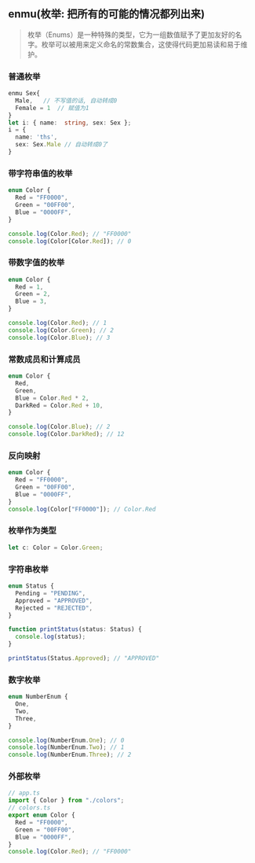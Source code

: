 ## enmu(枚举: 把所有的可能的情况都列出来)

> 枚举（Enums）是一种特殊的类型，它为一组数值赋予了更加友好的名字。枚举可以被用来定义命名的常数集合，这使得代码更加易读和易于维护。

### 普通枚举

```ts
enmu Sex{
  Male,   // 不写值的话, 自动转成0
  Female = 1  // 赋值为1
}
let i: { name:  string, sex: Sex };
i = {
  name: 'ths',
  sex: Sex.Male // 自动转成0了
}
```

### 带字符串值的枚举

```ts
enum Color {
  Red = "FF0000",
  Green = "00FF00",
  Blue = "0000FF",
}

console.log(Color.Red); // "FF0000"
console.log(Color[Color.Red]); // 0
```

### 带数字值的枚举

```ts
enum Color {
  Red = 1,
  Green = 2,
  Blue = 3,
}

console.log(Color.Red); // 1
console.log(Color.Green); // 2
console.log(Color.Blue); // 3
```

### 常数成员和计算成员

```ts
enum Color {
  Red,
  Green,
  Blue = Color.Red * 2,
  DarkRed = Color.Red + 10,
}

console.log(Color.Blue); // 2
console.log(Color.DarkRed); // 12
```

### 反向映射

```ts
enum Color {
  Red = "FF0000",
  Green = "00FF00",
  Blue = "0000FF",
}
console.log(Color["FF0000"]); // Color.Red
```

### 枚举作为类型

```ts
let c: Color = Color.Green;
```

### 字符串枚举

```ts
enum Status {
  Pending = "PENDING",
  Approved = "APPROVED",
  Rejected = "REJECTED",
}

function printStatus(status: Status) {
  console.log(status);
}

printStatus(Status.Approved); // "APPROVED"
```

### 数字枚举

```ts
enum NumberEnum {
  One,
  Two,
  Three,
}

console.log(NumberEnum.One); // 0
console.log(NumberEnum.Two); // 1
console.log(NumberEnum.Three); // 2
```

### 外部枚举

```ts
// app.ts
import { Color } from "./colors";
// colors.ts
export enum Color {
  Red = "FF0000",
  Green = "00FF00",
  Blue = "0000FF",
}
console.log(Color.Red); // "FF0000"
```
